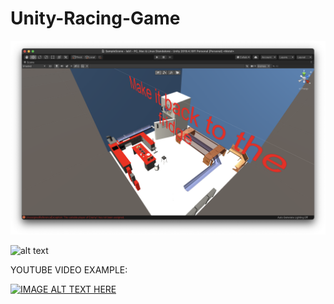 # Unity-Racing-Game

![alt text](https://github.com/Darius0852/Unity-Racing-Game/blob/main/Screenshot%202021-02-25%20at%2011.00.41.png?raw=true)

![alt text](https://github.com/Darius0852/Unity-Racing-Game/blob/main/Screenshot%202021-02-25%20at%2011.01.12.png?raw=true)

YOUTUBE VIDEO EXAMPLE:

[![IMAGE ALT TEXT HERE](https://img.youtube.com/vi/vu0ZXD5qhA4/0.jpg)](https://youtu.be/vu0ZXD5qhA4)



